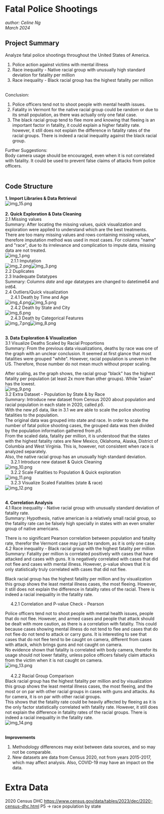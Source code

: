 # **Fatal Police Shootings**
*author: Celine Ng* <br>
*March 2024*

## Project Summary 
Analyze fatal police shootings throughout the United States of America.<br>
1. Police action against victims with mental illness 
2. Race inequality - Native racial group with unusually high standard 
deviation for fatality per million
3. Race inequality - Black racial group has the highest fatality per 
   million<br><br>

Conclusion:<br>
1. Police officers tend not to shoot people with mental health issues. 
2. Fatality in Vermont for the native racial group could be random or due to
 its small population, as there was actually only one fatal case.
3. The black racial group tend to flee more and knowing that fleeing is an 
important factor in fatality, it could explain a higher fatality rate. however,
 it still does not explain the difference in fatality rates of the racial 
 groups. There is indeed a racial inequality against the black racial group.
   <br>

Further Suggestions:<br>
Body camera usage should be encouraged, even when it is not correlated with 
fatality. It could be used to prevent false claims of attacks from police 
officers.<br><br>

## Code Structure
**1. Import Libraries &  Data Retrieval**<br>
![img_15.png](img_15.png)<br><br>
**2. Quick Exploration & Data Cleaning**<br>
2.1 Missing values <br> 
Summary:
After locating the missing values, quick visualization and exploration were 
applied to understand which are the best treatments. There are too 
many missing values and rows containing missing values, therefore 
imputation method was used in most cases. For columns "name" and "race", due
to its irrelevance and complication to impute data, missing data are not 
treated.<br> 
![img_1.png](img_1.png)<br>
&emsp; 2.1.1 Imputation <br>
![img_2.png](img_2.png)![img_3.png](img_3.png) <br>
2.2 Duplicates <br>
2.3 Inadequate Datatypes <br>
Summary: Columns *date* and *age* datatypes are changed to datetime64 and 
int64. <br>
2.4 Outliers/Quick visualization <br>
&emsp; 2.4.1 Death by Time and Age<br>
![img_4.png](img_4.png)![img_5.png](img_5.png) <br>
&emsp; 2.4.2 Death by State and City<br>
![img_6.png](img_6.png)<br>
&emsp; 2.4.3 Death by Categorical Features<br>
![img_7.png](img_7.png)![img_8.png](img_8.png)<br><br>

**3. Data Exploration & Visualization**<br>
3.1 Visualize Deaths Scaled by Racial Proportions<br>
Summary: From the previous data visualizations, deaths by race was one of 
the graph with an unclear conclusion. It seemed at first glance that most 
fatalities were grouped "white". However, racial population is uneven in the 
US. Therefore, those number do not mean much without proper scaling.<br>

After scaling, as the graph shows, the racial group "black" has the highest 
fatality per population (at least 2x more than other groups). While "asian" 
has the lowest.<br>
![img_9.png](img_9.png)<br>
3.2 Extra Dataset - Population by State & by Race<br>
Summary: Introduce new dataset from Census 2020 about population and racial 
population in each state in 2020, called *p5*.<br>
With the new *p5* data, like in 3.1 we are able to scale the police shooting 
fatalities to the population.<br>
The original data was grouped into state and race. In order to scale the 
number of fatal police shooting cases, the grouped data was then divided by 
the population information gathered from *p5*.<br>
From the scaled data, fatality per million, it is understood that the states
with the highest fatality rates are New Mexico, Oklahoma, Alaska, District 
of Columbia and West Virginia. This is, however, not consistent when race is 
analyzed separately.<br>
Also, the native racial group has an unusually high standard deviation.<br>
&emsp; 3.2.1 Introduce new dataset & Quick Cleaning<br>
![img_10.png](img_10.png)<br>
&emsp; 3.2.2 Scale Fatalities to Population & Quick exploration<br>
![img_11.png](img_11.png)<br>
&emsp; 3.2.3 Visualize Scaled Fatalities (state & race)<br>
![img_12.png](img_12.png)<br><br>

**4. Correlation Analysis**<br>
4.1 Race inequality - Native racial group with unusually standard deviation of 
fatality rate.<br>
Summary: Hypothesis, native american is a relatively small racial 
group, so the fatality rate can be falsely high specially in states with an 
even smaller group of native americans.<br>

There is no significant Pearson correlation between population and fatality 
rate, therefor the Vermont case may just be random, as it is only one case.<br>
4.2 Race inequality - Black racial group with the highest fatality per 
million<br>
Summary: Fatality per million is correlated positively with cases that 
have attacked and cases with guns. It is negatively correlated with cases 
that did not flee and cases with mental illness. 
However, p-value shows that it is only statistically truly correlated with 
cases that did not flee.<br>

Black racial group has the highest fatality per million and by visualization
 this group shows the least mental illness cases, the most fleeing. However,
  it still does not explain the difference in fatality rates of the racial. 
  There is indeed a racial inequality in the fatality rate.<br>

&emsp; 4.2.1 Correlation and P-value Check - Pearson<br>

Police officers tend not to shoot people with mental health issues, people 
that do not flee. However, and armed cases and people that attack should be 
dealt with more caution, as there is a correlation with fatality. 
This could because cases showing mental illness do not tend to flee and 
cases that do not flee do not tend to attack or carry guns. 
It is interesting to see that cases that do not flee tend to be caught on 
camera, different from cases with attack, which brings guns and not caught 
on camera.<br>
No evidence shown that fatality is correlated with body camera, therefor its
usage should not lower fatality, unless police officers falsely claim 
attacks from the victim when it is not caught on camera.<br>
![img_13.png](img_13.png)<br><br>
&emsp; 4.2.2 Racial Group Comparison<br>
Black racial group has the highest fatality per million and by visualization
 this group shows the least mental illness cases, the most fleeing, and the 
 most or on par with other racial groups in cases with guns and attacks. As 
 for camera, it is on par with other racial groups. <br>
 This shows that the fatality rate could be heavily affected by fleeing as 
 it is the only factor statistically correlated with fatality rate. However,
  it still does not explain the difference in fatality rates of the racial 
  groups. There is indeed a racial inequality in the fatality rate.<br>
![img_14.png](img_14.png)<br><br>

**Improvements** <br>
1. Methodology differences may exist between data sources, and so may not be
 comparable.<br>
2. New datasets are data from Census 2020, not from years 2015-2017, which 
may affect analysis. Also, COVID-19 may have an impact on the data.<br>

# Extra Data
2020 Census DHC
https://www.census.gov/data/tables/2023/dec/2020-census-dhc.html
P5 -> race population by state

